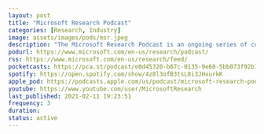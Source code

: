 ```yaml
---
layout: post
title: "Microsoft Research Podcast"
categories: [Research, Industry]
image: assets/images/pods/msr.jpeg
description: "The Microsoft Research Podcast is an ongoing series of conversations bringing you right up to the cutting edge of Microsoft Research."
podurl: https://www.microsoft.com/en-us/research/podcast/
rss: https://www.microsoft.com/en-us/research/feed/
pocketcasts: https://pca.st/podcast/e0d45320-b67c-0135-9e60-5bb073f92b78
spotify: https://open.spotify.com/show/4z8l3ofB3tsL8i3JHxurkK
apple_pod: https://podcasts.apple.com/us/podcast/microsoft-research-podcast/id1318021537
youtube: https://www.youtube.com/user/MicrosoftResearch
last_published: 2021-02-11 19:23:51
frequency: 3
duration:
status: active
---
```

